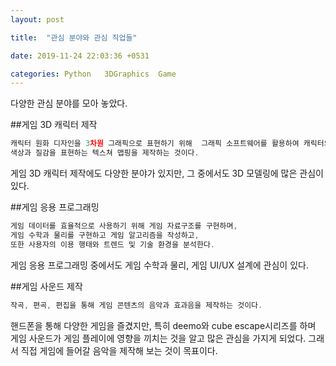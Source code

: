 ```yaml
---
layout: post

title:  "관심 분야와 관심 직업들"

date: 2019-11-24 22:03:36 +0531

categories: Python   3DGraphics  Game
---
```


다양한 관심 분야를 모아 놓았다.

##게임 3D 캐릭터 제작
```javascript
캐릭터 원화 디자인을 3차원 그래픽으로 표현하기 위해  그래픽 소프트웨어를 활용하여 캐릭터의 3차원 형태를 모델링을 하고,
색상과 질감을 표현하는 텍스쳐 맵핑을 제작하는 것이다.

```
게임 3D 캐릭터 제작에도 다양한 분야가 있지만, 그 중에서도 3D 모델링에 많은 관심이 있다.

##게임 응용 프로그래밍
```javascript
게임 데이터를 효율적으로 사용하기 위해 게임 자료구조를 구현하며,
게임 수학과 물리를 구현하고 게임 알고리즘을 작성하고,
또한 사용자의 이용 행태와 트렌드 및 기술 환경을 분석한다.
```
게임 응용 프로그래밍 중에서도 게임 수학과 물리, 게임 UI/UX 설계에 관심이 있다.

##게임 사운드 제작
```javascript
작곡, 편곡, 편집을 통해 게임 콘텐츠의 음악과 효과음을 제작하는 것이다.
```
핸드폰을 통해 다양한 게임을 즐겼지만, 특히 deemo와 cube escape시리즈를 하며 게임 사운드가 게임 플레이에 영향을 끼치는 것을 알고 많은 관심을 가지게 되었다.  그래서 직접 게임에 들어갈 음악을 제작해 보는 것이 목표이다.


